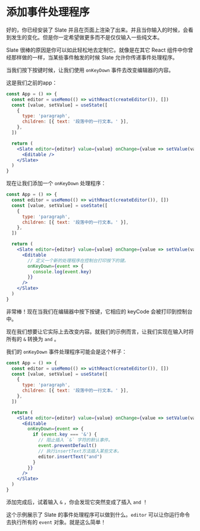 # 添加事件处理程序

好的，你已经安装了 Slate 并且在页面上渲染了出来。并且当你输入的时候，会看到发生的变化。但是你一定希望做更多而不是仅仅输入一些纯文本。

 Slate 很棒的原因是你可以如此轻松地去定制它。就像是在其它 React 组件中你曾经那样做的一样，当某些事件触发的时候 Slate 允许你传递事件处理程序。

当我们按下按键时候，让我们使用 `onKeyDown` 事件去改变编辑器的内容。

这是我们之前的app：

```jsx
const App = () => {
  const editor = useMemo(() => withReact(createEditor()), [])
  const [value, setValue] = useState([
    {
      type: 'paragraph',
      children: [{ text: '段落中的一行文本。' }],
    },
  ])

  return (
    <Slate editor={editor} value={value} onChange={value => setValue(value)}>
      <Editable />
    </Slate>
  )
}
```

现在让我们添加一个 `onKeyDown` 处理程序：

```jsx
const App = () => {
  const editor = useMemo(() => withReact(createEditor()), [])
  const [value, setValue] = useState([
    {
      type: 'paragraph',
      children: [{ text: '段落中的一行文本。' }],
    },
  ])

  return (
    <Slate editor={editor} value={value} onChange={value => setValue(value)}>
      <Editable
        // 定义一个新的处理程序在控制台打印按下的键。
        onKeyDown={event => {
          console.log(event.key)
        }}
      />
    </Slate>
  )
}
```

非常棒！现在当我们在编辑器中按下按键，它相应的 keyCode 会被打印到控制台中。

现在我们想要让它实际上去改变内容。就我们的示例而言，让我们实现在输入时将所有的 `&` 转换为 `and` 。

我们的 `onKeyDown` 事件处理程序可能会是这个样子：

```jsx
const App = () => {
  const editor = useMemo(() => withReact(createEditor()), [])
  const [value, setValue] = useState([
    {
      type: 'paragraph',
      children: [{ text: '段落中的一行文本。' }],
    },
  ])

  return (
    <Slate editor={editor} value={value} onChange={value => setValue(value)}>
      <Editable
        onKeyDown={event => {
          if (event.key === '&') {
            // 阻止插入 `&` 字符的默认事件。
            event.preventDefault()
            // 执行insertText方法插入某些文本。
            editor.insertText("and")
          }
        }}
      />
    </Slate>
  )
}
```

添加完成后，试着输入 `&` ，你会发现它突然变成了插入 `and` ！

这个示例展示了 Slate 的事件处理程序可以做到什么。`editor` 可以让你运行命令去执行所有的 `event` 对象。就是这么简单！
